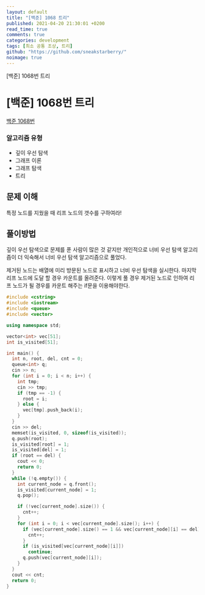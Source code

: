 ```yaml
---
layout: default
title: "[백준] 1068 트리"
published: 2021-04-20 21:30:01 +0200
read_time: true
comments: true
categories: development
tags: [최소 공통 조상, 트리]
github: "https://github.com/sneakstarberry/"
noimage: true
---
```


[백준] 1068번 트리

<!--more-->

# [백준] 1068번 트리

[백준 1068번 ](https://www.acmicpc.net/problem/1068)

### 알고리즘 유형

- 깊이 우선 탐색
- 그래프 이론
- 그래프 탐색
- 트리

## 문제 이해

특정 노드를 지웠을 때 리프 노드의 갯수를 구하여라!

## 풀이방법

깊이 우선 탐색으로 문제를 푼 사람이 많은 것 같지만 개인적으로 너비 우선 탐색 알고리즘이 더 익숙해서 너비 우선 탐색 알고리즘으로 풀었다.

제거된 노드는 배열에 미리 방문된 노드로 표시하고 너비 우선 탐색을 실시한다. 마지막 리프 노드에 도달 할 경우 카운트를 올려준다. 이렇게 풀 경우 제거된 노드로 인하여 리프 노드가 될 경우를 카운트 해주는 if문을 이용해야한다.

```c++
#include <cstring>
#include <iostream>
#include <queue>
#include <vector>

using namespace std;

vector<int> vec[51];
int is_visited[51];

int main() {
  int n, root, del, cnt = 0;
  queue<int> q;
  cin >> n;
  for (int i = 0; i < n; i++) {
    int tmp;
    cin >> tmp;
    if (tmp == -1) {
      root = i;
    } else {
      vec[tmp].push_back(i);
    }
  }
  cin >> del;
  memset(is_visited, 0, sizeof(is_visited));
  q.push(root);
  is_visited[root] = 1;
  is_visited[del] = 1;
  if (root == del) {
    cout << 0;
    return 0;
  }
  while (!q.empty()) {
    int current_node = q.front();
    is_visited[current_node] = 1;
    q.pop();

    if (!vec[current_node].size()) {
      cnt++;
    }
    for (int i = 0; i < vec[current_node].size(); i++) {
      if (vec[current_node].size() == 1 && vec[current_node][i] == del) {
        cnt++;
      }
      if (is_visited[vec[current_node][i]])
        continue;
      q.push(vec[current_node][i]);
    }
  }
  cout << cnt;
  return 0;
}
```

